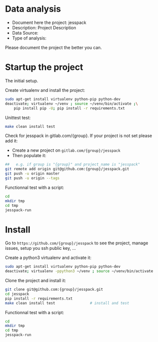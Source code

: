 # Data analysis
- Document here the project: jesspack
- Description: Project Description
- Data Source:
- Type of analysis:

Please document the project the better you can.

# Startup the project

The initial setup.

Create virtualenv and install the project:
```bash
sudo apt-get install virtualenv python-pip python-dev
deactivate; virtualenv ~/venv ; source ~/venv/bin/activate ;\
    pip install pip -U; pip install -r requirements.txt
```

Unittest test:
```bash
make clean install test
```

Check for jesspack in gitlab.com/{group}.
If your project is not set please add it:

- Create a new project on `gitlab.com/{group}/jesspack`
- Then populate it:

```bash
##   e.g. if group is "{group}" and project_name is "jesspack"
git remote add origin git@github.com:{group}/jesspack.git
git push -u origin master
git push -u origin --tags
```

Functionnal test with a script:

```bash
cd
mkdir tmp
cd tmp
jesspack-run
```

# Install

Go to `https://github.com/{group}/jesspack` to see the project, manage issues,
setup you ssh public key, ...

Create a python3 virtualenv and activate it:

```bash
sudo apt-get install virtualenv python-pip python-dev
deactivate; virtualenv -ppython3 ~/venv ; source ~/venv/bin/activate
```

Clone the project and install it:

```bash
git clone git@github.com:{group}/jesspack.git
cd jesspack
pip install -r requirements.txt
make clean install test                # install and test
```
Functionnal test with a script:

```bash
cd
mkdir tmp
cd tmp
jesspack-run
```
